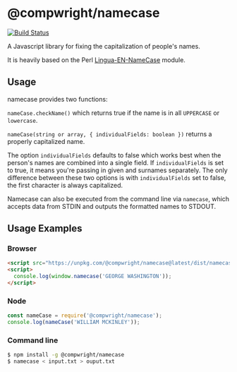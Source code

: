 # @compwright/namecase

[![Build Status](https://travis-ci.org/compwright/namecase.png)](https://travis-ci.org/compwright/namecase)

A Javascript library for fixing the capitalization of people's names.

It is heavily based on the Perl
[Lingua-EN-NameCase](http://cpansearch.perl.org/src/SUMMER/Lingua-EN-NameCase-1.15/) module.

## Usage

namecase provides two functions:

`nameCase.checkName()` which returns true if the name is in all `UPPERCASE` or `lowercase`.

`nameCase(string or array, { individualFields: boolean })` returns a properly capitalized name.

The option ```individualFields``` defaults to false which works best when the person's names
are combined into a single field. If ```individualFields``` is set to true, it means you're
passing in given and surnames separately. The only difference between these two options is
with ```individualFields``` set to false, the first character is always capitalized.

Namecase can also be executed from the command line via ```namecase```, which accepts data
from STDIN and outputs the formatted names to STDOUT.

## Usage Examples

### Browser

```html
<script src="https://unpkg.com/@compwright/namecase@latest/dist/namecase.min.js"></script>
<script>
  console.log(window.namecase('GEORGE WASHINGTON'));
</script>
```

### Node

```javascript
const nameCase = require('@compwright/namecase');
console.log(nameCase('WILLIAM MCKINLEY'));
```

### Command line

```bash
$ npm install -g @compwright/namecase
$ namecase < input.txt > ouput.txt
```
